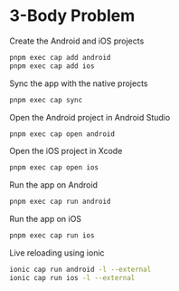 # 3-Body Problem

Create the Android and iOS projects

```bash
pnpm exec cap add android
pnpm exec cap add ios
```

Sync the app with the native projects

```bash
pnpm exec cap sync
```

Open the Android project in Android Studio

```bash
pnpm exec cap open android
```

Open the iOS project in Xcode

```bash
pnpm exec cap open ios
```

Run the app on Android

```bash
pnpm exec cap run android
```

Run the app on iOS

```bash
pnpm exec cap run ios
```

Live reloading using ionic

```bash
ionic cap run android -l --external
ionic cap run ios -l --external
```
